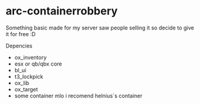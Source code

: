 # arc-containerrobbery

Something basic made for my server saw people selling it so decide to give it for free :D

Depencies

- ox_inventory
- esx or qb/qbx core 
- bl_ui
- t3_lockpick
- ox_lib
- ox_target
- some container mlo i recomend helnius´s container 